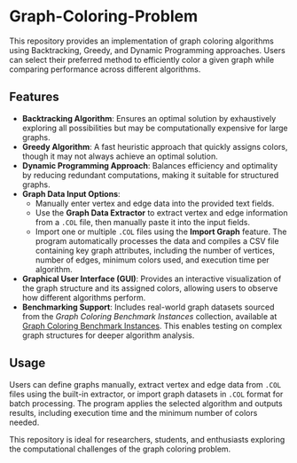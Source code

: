 # Graph-Coloring-Problem  

This repository provides an implementation of graph coloring algorithms using Backtracking, Greedy, and Dynamic Programming approaches. Users can select their preferred method to efficiently color a given graph while comparing performance across different algorithms.  

## Features  

- **Backtracking Algorithm**: Ensures an optimal solution by exhaustively exploring all possibilities but may be computationally expensive for large graphs.  
- **Greedy Algorithm**: A fast heuristic approach that quickly assigns colors, though it may not always achieve an optimal solution.  
- **Dynamic Programming Approach**: Balances efficiency and optimality by reducing redundant computations, making it suitable for structured graphs.  
- **Graph Data Input Options**:  
  - Manually enter vertex and edge data into the provided text fields.  
  - Use the **Graph Data Extractor** to extract vertex and edge information from a `.COL` file, then manually paste it into the input fields.  
  - Import one or multiple `.COL` files using the **Import Graph** feature. The program automatically processes the data and compiles a CSV file containing key graph attributes, including the number of vertices, number of edges, minimum colors used, and execution time per algorithm.  
- **Graphical User Interface (GUI)**: Provides an interactive visualization of the graph structure and its assigned colors, allowing users to observe how different algorithms perform.  
- **Benchmarking Support**: Includes real-world graph datasets sourced from the *Graph Coloring Benchmark Instances* collection, available at [Graph Coloring Benchmark Instances](https://dynaroars.github.io/npbench/graphcoloring.html). This enables testing on complex graph structures for deeper algorithm analysis.  

## Usage  

Users can define graphs manually, extract vertex and edge data from `.COL` files using the built-in extractor, or import graph datasets in `.COL` format for batch processing. The program applies the selected algorithm and outputs results, including execution time and the minimum number of colors needed.  

This repository is ideal for researchers, students, and enthusiasts exploring the computational challenges of the graph coloring problem.
